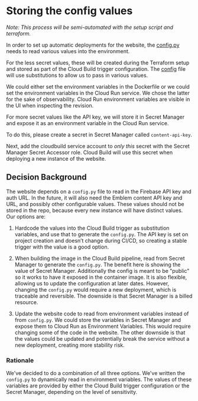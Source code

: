 # Storing the config values

_Note: This process will be semi-automated with the setup script and terraform._

In order to set up automatic deployments for the website, the [config.py](https://github.com/GoogleCloudPlatform/emblem/blob/main/website/config.py) needs to read various values into the environment. 

For the less secret values, these will be created during the Terraform setup and stored as part of the Cloud Build trigger configuration.  The [config](https://github.com/GoogleCloudPlatform/emblem/blob/main/ops/deploy.cloudbuild.yaml) file will use substitutions to allow us to pass in various values.  

We could either set the environment variables in the Dockerfile or we could set the environment variables in the Cloud Run service.  We chose the latter for the sake of observability.  Cloud Run environment variables are visible in the UI when inspecting the revision. 

For more secret values like the API key, we will store it in Secret Manager and expose it as an environment variable in the Cloud Run service.  

To do this, please create a secret in Secret Manager called `content-api-key`.

Next, add the cloudbuild service account to *only this* secret with the Secret Manager Secret Accessor role. Cloud Build will use this secret when deploying a new instance of the website. 

## Decision Background

The website depends on a `config.py` file to read in the Firebase API key and auth URL.  In the future, it will also need the Emblem content API key and URL, and possibly other configurable values.  These values should not be stored in the repo, because every new instance will have distinct values.  Our options are: 

1. Hardcode the values into the Cloud Build trigger as substitution variables, and use that to generate the `config.py`.  The API key is set on project creation and doesn’t change during CI/CD, so creating a stable trigger with the value is a good option.

1. When building the image in the Cloud Build pipeline, read from Secret Manager to generate the `config.py`.  The benefit here is showing the value of Secret Manager.  Additionally the config is meant to be "public" so it works to have it exposed in the container image.   It is also flexible, allowing us to update the configuration at later dates.  However, changing the `config.py` would require a new deployment, which is traceable and reversible. The downside is that Secret Manager is a billed resource.

1. Update the website code to read from environment variables instead of from `config.py`. We could store the variables in Secret Manager and expose them to Cloud Run as Environment Variables.  This would require changing some of the code in the website.  The other downside is that the values could be updated and potentially break the service without a new deployment, creating more stability risk. 

### Rationale
We've decided to do a combination of all three options.  We've written the `config.py` to dynamically read in environment variables.  The values of these variables are provided by either the Cloud Build trigger configuration or the Secret Manager, depending on the level of sensitivity.  
